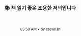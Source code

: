 <div align="center">

<br>

### 📚 책 읽기 좋은 조용한 저녁입니다

<br>

<sub>05:50 AM • by crowrish</sub>

</div>